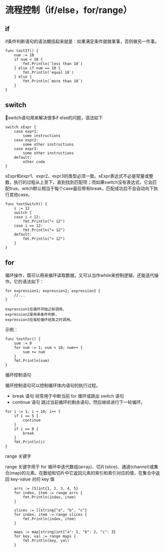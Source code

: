 # 流程控制（if/else，for/range）

## if

if条件判断语句的语法概括起来就是：如果满足条件就做某事，否则做另一件事。

```
func testIf() {
	num := 10
	if num < 10 {
		fmt.Println(`less than 10`)
	} else if num == 10 {
		fmt.Println(`equal 10`)
	} else {
		fmt.Println(`more than 10`)
	}
}
```

## switch

switch语句用来解决很多if else的问题，语法如下

```
switch sExpr {
	case expr1:
		some instructions
	case expr2:
		some other instructions
	case expr3:
		some other instructions
	default:
		other code
}
```

sExpr和expr1、expr2、expr3的类型必须一致。sExpr表达式不必是常量或整数，执行的过程从上至下，直到找到匹配项；而如果switch没有表达式，它会匹配true。witch默认相当于每个case最后带有break，匹配成功后不会自动向下执行其他case。

```
func testSwitch() {
	i := 12
	switch {
	case i < 12:
		fmt.Println("< 12")
	case i == 12:
		fmt.Println("= 12")
	default:
		fmt.Println("> 12")
	}
}
```

## for

循环操作，既可以用来循环读取数据，又可以当作while来控制逻辑，还能迭代操作。它的语法如下：

```
for expression1; expression2; expression3 {
	//...
}

expression1在循环开始之前调用，
expression2是用来条件判断，
expression3在每轮循环结束之时调用。
````

示例：

```
func testFor() {
	sum := 0
	for num := 1; num < 10; num++ {
		sum += num
	}
	fmt.Println(sum)
}
```

循环控制语句

循环控制语句可以控制循环体内语句的执行过程。

- break 语句	经常用于中断当前 for 循环或跳出 switch 语句
- continue 语句	跳过当前循环的剩余语句，然后继续进行下一轮循环。

```
for i := 1; i < 10; i++ {
	if i == 5 {
		continue
	}
	if i == 8 {
		break
	}
	fmt.Println(i)
}
```

range 关键字

range 关键字用于 for 循环中迭代数组(array)、切片(slice)、通道(channel)或集合(map)的元素。在数组和切片中它返回元素的索引和索引对应的值，在集合中返回 key-value 对的 key 值

```
	arrs := [5]int{1, 2, 3, 4, 5}
	for index, item := range arrs {
		fmt.Println(index, item)
	}

	slices := []string{"a", "b", "c"}
	for index, item := range slices {
		fmt.Println(index, item)
	}

	maps := map[string]int{"a": 1, "b": 2, "c": 3}
	for key, val := range maps {
		fmt.Println(key, val)
	}
```